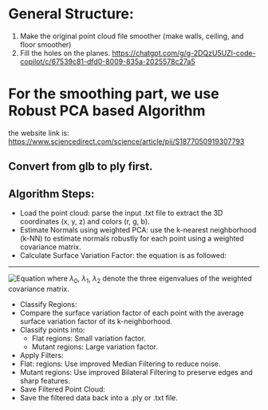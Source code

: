 # General Structure:
1. Make the original point cloud file smoother (make walls, ceiling, and floor smoother)
2. Fill the holes on the planes.
https://chatgpt.com/g/g-2DQzU5UZl-code-copilot/c/67539c81-dfd0-8009-835a-2025578c27a5
# For the smoothing part, we use Robust PCA based Algorithm 
the website link is: https://www.sciencedirect.com/science/article/pii/S1877050919307793
## Convert from glb to ply first.

## Algorithm Steps:
- Load the point cloud: parse the input .txt file to extract the 3D coordinates (x, y, z) and colors (r, g, b). 
- Estimate Normals using weighted PCA: use the k-nearest neighborhood (k-NN) to estimate normals robustly for each point using a weighted covariance matrix.
- Calculate Surface Variation Factor: the equation is as followed: 
___
![Equation](assets/dividing_different_regions_based_on_surface_variation_factor.png)
where $\lambda_0$, $\lambda_1$, $\lambda_2$ denote the three eigenvalues of the weighted covariance matrix.

- Classify Regions:
 - Compare the surface variation factor of each point with the average surface variation factor of its k-neighborhood.
 - Classify points into:
   - Flat regions: Small variation factor.
   -  Mutant regions: Large variation factor. 
- Apply Filters:
 - Flat: regions: Use improved Median Filtering to reduce noise.
 - Mutant regions: Use improved Bilateral Filtering to preserve edges and sharp features.
- Save Filtered Point Cloud:
 - Save the filtered data back into a .ply or .txt file.